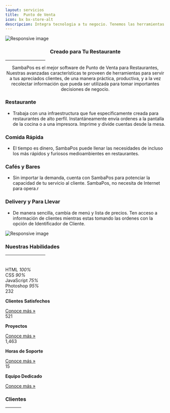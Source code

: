 ```yaml
---
layout: servicios
title:  Punto de Venta
icon: bx bx-store-alt
descripcion: Integra tecnologia a tu negocio. Tenemos las herramientas necesarias para desarrollar, facilitar, crecer y popularizar tu negocio
---
```


<img src="/assets/img/Flayers/pos-system-banner.jpg" class="img-fluid" alt="Responsive image">
<section id="pricing" class="section-bg">
      <h3 style="text-align:center;">Creado para Tu Restaurante</h3>
        <hr width="25%" color="#6699FF" size="4">
      <p style="text-align:center;" class="section-description">SambaPos es el mejor software de Punto de Venta para Restaurantes, Nuestras avanzadas características te proveen de herramientas para servir a tus apreciados clientes, de una manera práctica, productiva, y a la vez recolectar información que pueda ser utilizada para tomar importantes decisiones de negocio.</p>

  <div class="container">
    <div class="row">
      <div class="col-lg-6 pt-4 pt-lg-0 content">
        <h3>Restaurante</h3>
        <p class="font-italic">  
        </p>
        <ul>
          <li><i class="icofont-check-circled"></i> Trabaja con una infraestructura que fue específicamente creada para restaurantes de alto perfil. Instantáneamente envía ordenes a la pantalla de la cocina o a una impresora.  Imprime y divide cuentas desde la mesa.</li>
        </ul>
      </div>
      <div class="col-lg-6 pt-4 pt-lg-0 content">
        <h3>Comida Rápida</h3>
        <p class="font-italic">  
        </p>
        <ul>
          <li><i class="icofont-check-circled"></i> El tiempo es dinero, SambaPos puede llenar las necesidades de incluso los más rápidos y furiosos medioambientes en restaurantes.</li>
        </ul>
      </div>
      <div class="col-lg-6 pt-4 pt-lg-0 content">
        <h3>Cafés y Bares</h3>
        <p class="font-italic">  
        </p>
        <ul>
          <li><i class="icofont-check-circled"></i> Sin importar la demanda, cuenta con SambaPos para potenciar la capacidad de tu servicio al cliente.  SambaPos, no necesita de Internet para opera.r</li>
        </ul>
      </div>
      <div class="col-lg-6 pt-4 pt-lg-0 content">
        <h3>Delivery y Para Llevar</h3>
        <p class="font-italic">  
        </p>
        <ul>
          <li><i class="icofont-check-circled"></i> De manera sencilla, cambia de menú y lista de precios. Ten acceso a información de clientes mientras estas tomando las ordenes con la opción de Identificador de Cliente.</li>
        </ul>
      </div>
    </div>
    
  </div>



<img src="/assets/img/Flayers/Try-SambaPOS-Download.jpg" class="img-fluid" alt="Responsive image">

<!-- ======= Our Skills Section ======= -->
<section id="skills" class="skills">
    <div class="container">
        <div class="section-title">
            <h3>Nuestras Habilidades</h3>
             <hr width="25%" color="#6699FF" size="4">
            <p></p>
        </div>
        <div class="row">
            <div class="col-lg-6">
                <img src="/assets/img/Flayers/Desarrolladorweb.jpg" class="img-fluid" alt="">
            </div>
            <div class="col-lg-6 pt-4 pt-lg-0 content">
                <h3></h3>
                <p class="font-italic">                    
                </p>
                <div class="skills-content">
                    <div class="progress">
                        <span class="skill">HTML <i class="val">100%</i></span>
                        <div class="progress-bar-wrap">
                            <div class="progress-bar" role="progressbar" aria-valuenow="100" aria-valuemin="0"
                                aria-valuemax="100">
                            </div>
                        </div>
                    </div>
                    <div class="progress">
                        <span class="skill">CSS <i class="val">90%</i></span>
                        <div class="progress-bar-wrap">
                            <div class="progress-bar" role="progressbar" aria-valuenow="90" aria-valuemin="0"
                                aria-valuemax="100">
                            </div>
                        </div>
                    </div>
                    <div class="progress">
                        <span class="skill">JavaScript <i class="val">75%</i></span>
                        <div class="progress-bar-wrap">
                            <div class="progress-bar" role="progressbar" aria-valuenow="75" aria-valuemin="0"
                                aria-valuemax="100">
                            </div>
                        </div>
                    </div>
                    <div class="progress">
                        <span class="skill">Photoshop <i class="val">95%</i></span>
                        <div class="progress-bar-wrap">
                            <div class="progress-bar" role="progressbar" aria-valuenow="55" aria-valuemin="0"
                                aria-valuemax="100">
                            </div>
                        </div>
                    </div>
                </div>
            </div>
        </div>
    </div>
</section><!-- End Our Skills Section -->

<!-- ======= Counts Section ======= -->
<section id="counts" class="counts">
  <div class="container">
    <div class="row no-gutters">
      <div class="col-lg-3 col-md-6 d-md-flex align-items-md-stretch">
        <div class="count-box">
          <i class="icofont-simple-smile"></i>
          <span data-toggle="counter-up">232</span>
          <p><strong>Clientes Satisfechos</strong> </p>
          <a href="https://rosaritocentro.com/contact.html">Conoce más &raquo;</a>
        </div>
      </div>
      <div class="col-lg-3 col-md-6 d-md-flex align-items-md-stretch">
        <div class="count-box">
          <i class="icofont-document-folder"></i>
          <span data-toggle="counter-up">521</span>
          <p><strong>Proyectos</strong> </p>
          <a href="https://rosaritocentro.com/contact.html">Conoce más &raquo;</a>
        </div>
      </div>
      <div class="col-lg-3 col-md-6 d-md-flex align-items-md-stretch">
        <div class="count-box">
          <i class="icofont-live-support"></i>
          <span data-toggle="counter-up">1,463</span>
          <p><strong>Horas de Soporte</strong> </p>
          <a href="https://rosaritocentro.com/contact.html">Conoce más &raquo;</a>
        </div>
      </div>
      <div class="col-lg-3 col-md-6 d-md-flex align-items-md-stretch">
        <div class="count-box">
          <i class="icofont-users-alt-5"></i>
          <span data-toggle="counter-up">15</span>
          <p><strong>Equipo Dedicado</strong> </p>
          <a href="https://rosaritocentro.com/contact.html">Conoce más &raquo;</a>
        </div>
      </div>
    </div>

  </div>
</section><!-- End Counts Section -->

<!-- ======= Clients Section ======= -->
<section id="clients" class="clients">
    <div class="container">
        <div class="section-title">
            <h3>Clientes</h3>
            <hr width="10%" color="#6699FF" size="4">
            <p></p>
        </div>
        <div class="owl-carousel clients-carousel">
            <img loading="lazy" src="/assets/img/clients/delis.jpeg" alt="">
            <img loading="lazy" src="/assets/img/clients/acua.png" alt="">
            <img loading="lazy" src="/assets/img/clients/cleanenergy.png" alt="">
            <img loading="lazy" src="/assets/img/clients/tvprivado.png" alt="">
            <img loading="lazy" src="/assets/img/clients/sunset.jpeg" alt="">     
            <img loading="lazy" src="/assets/img/clients/redi.jpeg" alt="">
            <img loading="lazy" src="/assets/img/clients/querencia.jpg" alt="">
            <img loading="lazy" src="/assets/img/clients/esperanza.jpg" alt="">
            <img loading="lazy" src="/assets/img/clients/taller.jpg" alt="">                                                       
            <img loading="lazy" src="/assets/img/clients/client-1.png" alt="">
            <img loading="lazy" src="/assets/img/clients/client-2.png" alt="">
            <img loading="lazy" src="/assets/img/clients/client-3.png" alt="">
            <img loading="lazy" src="/assets/img/clients/client-4.png" alt="">
            <img loading="lazy" src="/assets/img/clients/client-5.png" alt="">
            <img loading="lazy" src="/assets/img/clients/client-6.png" alt="">
            <img loading="lazy" src="/assets/img/clients/client-7.png" alt="">
            <img loading="lazy" src="/rassets/img/clients/client-8.png" alt="">
        </div>
    </div>
</section><!-- End Clients Section -->




